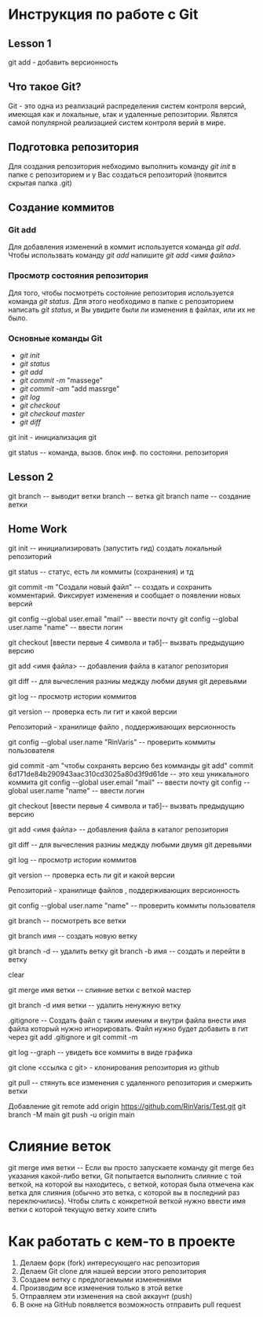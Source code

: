 # Инструкция по работе с Git

## Lesson 1
git add - добавить версионность

## Что такое Git?
Git - это одна из реализаций распределения систем контроля версий, имеющая как и локальные, ьтак и удаленные репозитории. Являтся самой популярной реализацией систем контроля верий в мире. 

## Подготовка репозитория
Для создания репозитория небходимо выполнить команду *git init* в папке с репозиторием и у Вас создаться репозиторий (появится скрытая папка .git)

## Создание коммитов 

### Git add
Для добавления изменений в коммит используется команда *git add*. Чтобы использвать команду *git add* напишите *git add <имя файла>*

### Просмотр состояния репозитория
Для того, чтобы посмотреть состояние репозитория используется команда *git status*. Для этого необходимо в папке с репозиторием написать *git status*, и Вы увидите были ли изменения в файлах, или их не было.

### Основные команды Git
* *git init*
* *git status*
* *git add*
* *git commit -m* "massege"
* *git commit -am* "add massrge"
* *git log*
* *git checkout*
* *git checkout master*
* *git diff*

git init - инициализация git

git status -- команда, вызов. блок инф. по состояни. репозитория

## Lesson 2
git branch -- выводит ветки
branch -- ветка
git branch name -- создание ветки

## Home Work

git init -- инициализировать (запустить гид) создать локальный репозиторий

git status -- статус, есть ли коммиты (сохранения) и тд 

git commit -m "Создали новый файл" -- создать и сохранить комментарий. Фиксирует изменения и сообщает о появлении новых версий

git config --global user.email "mail" -- ввести почту
git config --global user.name "name" -- ввести логин

git checkout [ввести первые 4 символа и таб]-- вызвать предыдущию версию 

git add <имя файла> -- добавления файла в каталог репозитория

git diff -- для вычесления разниы меджду любми двумя git деревьями 

git log -- просмотр истории коммитов

git version -- проверка есть ли гит и какой версии

Репозиторий - хранилище файло , поддерживающих версионность

git config --global user.name 
"RinVaris" -- проверить коммиты пользователя

gid commit -am "чтобы сохранять версию без комманды git add"
commit 6d171de84b290943aac310cd3025a80d3f9d61de -- это хеш уникального коммита
git config --global user.email "mail" -- ввести почту
git config --global user.name "name" -- ввести логин

git checkout [ввести первые 4 символа и таб]-- вызвать предыдущию версию 

git add <имя файла> -- добавления файла в каталог репозитория

git diff -- для вычесления разниы меджду любыми двумя git деревьями 

git log -- просмотр истории коммитов

git version -- проверка есть ли git и какой версии

Репозиторий - хранилище файлов , поддерживающих версионность

git config --global user.name 
"name" -- проверить коммиты пользователя

git branch -- посмотреть все ветки

git branch имя -- создать новую ветку

git branch -d -- удалить ветку
git branch -b имя -- создать и перейти в ветку

clear 

git merge имя ветки -- слияние ветки с веткой мастер

git branch -d  имя ветки -- удалить ненужную ветку 

.gitignore -- Создать файл с таким именим и внутри файла внести имя файла который нужно игнорировать. Файл нужно будет добавить в гит через git add .gitignore и git commit -m

git log --graph   -- увидеть все коммиты в виде графика

git clone <ссылка с git> - клонирования репозитория из github

git pull -- стянуть все изменения с удаленного репозитория и смержить ветки

Добавление 
git remote add origin https://github.com/RinVaris/Test.git
git branch -M main
git push -u origin main

# Слияние веток

git merge имя ветки -- Если вы просто запускаете команду git merge без указания какой-либо ветки, Git попытается выполнить слияние с той веткой, на которой вы находитесь, с веткой, которая была отмечена как ветка для слияния (обычно это ветка, с которой вы в последний раз переключились). Чтобы слить с конкретной веткой нужно ввести имя ветки с которой текущую ветку хоите слить 


# Как работать с кем-то в проекте 

1. Делаем форк (fork)  интересующего нас репозитория
2. Делаем Git clone для нашей версии этого репозитория
3. Создаем ветку с предлогаемыми изменениями
4. Производим все изменения только в этой ветке
5. Отправляем эти изменения на свой аккаунт (push)
6. В окне на GitHub появляется возможность отправить pull request
